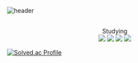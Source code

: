 
![header](https://capsule-render.vercel.app/api?type=waving&color=random&height=240&section=header&text=Hello,%20World!&fontSize=80&desc=tykim%20github&descAlign=70&descAlignY=65)

<br>
<div align=center>
  Studying <br>
  <img src="https://img.shields.io/badge/java-007396?style=for-the-badge&logo=java&logoColor=white">
  <img src="https://img.shields.io/badge/html5-E34F26?style=for-the-badge&logo=html5&logoColor=white"> 
  <img src="https://img.shields.io/badge/css-1572B6?style=for-the-badge&logo=css3&logoColor=white"> 
  <img src="https://img.shields.io/badge/javascript-F7DF1E?style=for-the-badge&logo=javascript&logoColor=black"> 
</div>

[![Solved.ac Profile](http://mazassumnida.wtf/api/v2/generate_badge?boj=whddn0426)](https://solved.ac/whddn0426/)

<!--
**tykim97/tykim97** is a ✨ _special_ ✨ repository because its `README.md` (this file) appears on your GitHub profile.

Here are some ideas to get you started:

- 🔭 I’m currently working on ...
- 🌱 I’m currently learning ...
- 👯 I’m looking to collaborate on ...
- 🤔 I’m looking for help with ...
- 💬 Ask me about ...
- 📫 How to reach me: ...
- 😄 Pronouns: ...
- ⚡ Fun fact: ...
-->
